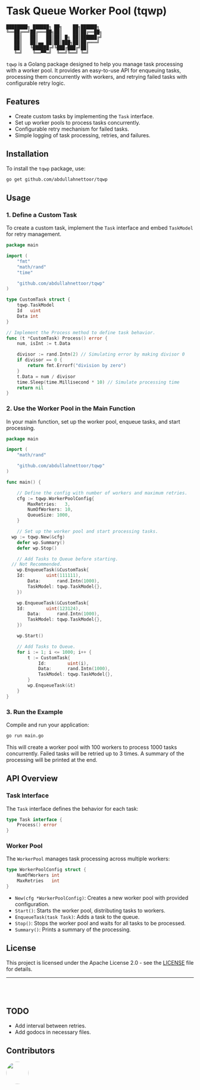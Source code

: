 # Task Queue Worker Pool (tqwp)

```
████████╗ ██████╗ ██╗    ██╗██████╗ 
╚══██╔══╝██╔═══██╗██║    ██║██╔══██╗
   ██║   ██║   ██║██║ █╗ ██║██████╔╝
   ██║   ██║▄▄ ██║██║███╗██║██╔═══╝ 
   ██║   ╚██████╔╝╚███╔███╔╝██║     
   ╚═╝    ╚══▀▀═╝  ╚══╝╚══╝ ╚═╝        
```             

`tqwp` is a Golang package designed to help you manage task processing with a worker pool. It provides an easy-to-use API for enqueuing tasks, processing them concurrently with workers, and retrying failed tasks with configurable retry logic.

## Features

- Create custom tasks by implementing the `Task` interface.
- Set up worker pools to process tasks concurrently.
- Configurable retry mechanism for failed tasks.
- Simple logging of task processing, retries, and failures.

## Installation

To install the `tqwp` package, use:

```bash
go get github.com/abdullahnettoor/tqwp
```

## Usage

### 1. Define a Custom Task

To create a custom task, implement the `Task` interface and embed `TaskModel` for retry management.

```go
package main

import (
	"fmt"
	"math/rand"
	"time"

	"github.com/abdullahnettoor/tqwp"
)

type CustomTask struct {
	tqwp.TaskModel
	Id   uint
	Data int
}

// Implement the Process method to define task behavior.
func (t *CustomTask) Process() error {
	num, isInt := t.Data

	divisor := rand.Intn(2) // Simulating error by making divisor 0
	if divisor == 0 {
		return fmt.Errorf("division by zero") 
	}
	t.Data = num / divisor
	time.Sleep(time.Millisecond * 10) // Simulate processing time
	return nil
}
```

### 2. Use the Worker Pool in the Main Function

In your main function, set up the worker pool, enqueue tasks, and start processing.

```go
package main

import (
	"math/rand"

	"github.com/abdullahnettoor/tqwp"
)

func main() {

	// Define the config with number of workers and maximum retries.
	cfg := tqwp.WorkerPoolConfig{
		MaxRetries:   3,
		NumOfWorkers: 10,
		QueueSize: 1000,
	}

	// Set up the worker pool and start processing tasks.
  wp := tqwp.New(&cfg)
	defer wp.Summary()
	defer wp.Stop()

	// Add Tasks to Queue before starting. 
  // Not Recommended.
	wp.EnqueueTask(&CustomTask{
    Id:        uint(111111),
		Data:      rand.Intn(1000),
		TaskModel: tqwp.TaskModel{},
	})

	wp.EnqueueTask(&CustomTask{
    Id:        uint(123124),
		Data:      rand.Intn(1000),
		TaskModel: tqwp.TaskModel{},
	})

	wp.Start()

    // Add Tasks to Queue.
	for i := 1; i <= 1000; i++ {
		t := CustomTask{
			Id:        uint(i),
			Data:      rand.Intn(1000),
			TaskModel: tqwp.TaskModel{},
		}
		wp.EnqueueTask(&t)
	}
}
```

### 3. Run the Example

Compile and run your application:

```bash
go run main.go
```

This will create a worker pool with 100 workers to process 1000 tasks concurrently. Failed tasks will be retried up to 3 times. A summary of the processing will be printed at the end.

## API Overview

### Task Interface

The `Task` interface defines the behavior for each task:

```go
type Task interface {
	Process() error
}
```

### Worker Pool

The `WorkerPool` manages task processing across multiple workers:

```go
type WorkerPoolConfig struct {
	NumOfWorkers int
	MaxRetries   int
}
```

- `New(cfg *WorkerPoolConfig)`: Creates a new worker pool with provided configuration.
- `Start()`: Starts the worker pool, distributing tasks to workers.
- `EnqueueTask(task Task)`: Adds a task to the queue.
- `Stop()`: Stops the worker pool and waits for all tasks to be processed.
- `Summary()`: Prints a summary of the processing.


## License

This project is licensed under the Apache License 2.0 - see the [LICENSE](LICENSE) file for details.

---
<br/>
<br/>

## TODO
- Add interval between retries.
- Add godocs in necessary files.

## Contributors
<a href="https://github.com/abdullahnettoor">
    <img src="https://github.com/abdullahnettoor.png" style="border-radius: 50%; alt="Abdullah Nettoor" width="60" height="60"/>
</a>
